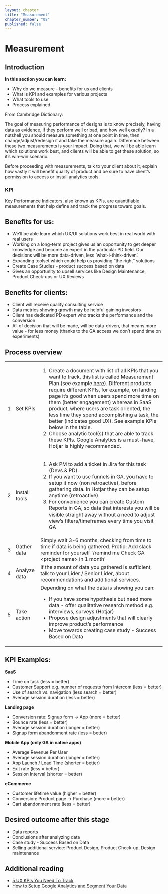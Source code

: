 ```yaml
---
layout: chapter
title: "Measurement"
chapter_number: "08"
published: false
---
```


# Measurement

## Introduction
**In this section you can learn:**
- Why do we measure - benefits for us and clients
- What is KPI and examples for various projects
- What tools to use
- Process explained

From Cambridge Dictionary:
<BaseQuote
  text="Measure - to judge the quality, effect, importance, or value of something"
/>

The goal of measuring performance of designs is to know precisely, having data as evidence, if they perform well or bad, and how well exactly? In a nutshell you should measure something at one point in time, then change/adjust/redesign it and take the measure again. Difference between these two measurements is your impact. Doing that, we will be able learn which solutions work best, and clients will be able to get these solution, so it’s win-win scenario.

Before proceeding with measurements, talk to your client about it, explain how vastly it will benefit quality of product and be sure to have client’s permission to access or install analytics tools.

### KPI

Key Performance Indicators, also known as KPIs, are quantifiable measurements that help define and track the progress toward goals.

## Benefits for us:
- We’ll be able learn which UX/UI solutions work best in real world with real users
- Working on a long-term project gives us an opportunity to get deeper knowledge and become an expert in the particular PD field. Our decisions will be more data-driven, less ‘what-i-think-driven’.
- Expanding toolset which could help us providing “the right” solutions
- Create Case Studies - product success based on data
- Gives an opportunity to upsell services like Design Maintenance, Product Check-ups or UX Reviews

## Benefits for clients:
- Client will receive quality consulting service
- Data metrics showing growth may be helpful gaining investors
- Client has dedicated PD expert who tracks the performance and the conversion
- All of decision that will be made, will be data-driven, that means more value - for less money (thanks to the GA access we don’t spend time on experiments)

## Process overview

<BaseImage img="measurement.png" alt="Process overview" />

<table class="dp-table">
  <tbody>
    <tr>
      <td>1</td>
      <td>Set KPIs</td>
      <td>
        <ol>
          <li>
            Create a document with list of all KPIs that you want to track,
            this list is called Measurement Plan (see example <a
              href="https://docs.google.com/document/d/18I1hr8s8WafMUXkismoh6pObSoB-2MuxBoycO3rWzJE/edit#heading=h.o6o8gag6ilc3"
              target="_blank">here</a>).
            Different products require different KPIs, for example, on landing
            page it’s good when users spend more time on them (better
            engagement) whereas in SaaS product, where users are task oriented,
            the less time they spend accomplishing a task, the better (indicates
            good UX). See example KPIs below in the table.
          </li>
          <li>
            Choose analytic tool(s) that are able to track these KPIs.
            Google Analytics is a must-have, Hotjar is highly recommended.
          </li>
        </ol>
      </td>
    </tr>
    <tr>
      <td>2</td>
      <td>Install tools</td>
      <td>
        <ol>
          <li>Ask PM to add a ticket in Jira for this task (Devs & PD).</li>
          <li>If you want to use funnels in GA, you have to setup it now (non
            retroactive), before gathering data. In Hotjar they can be setup
            anytime (retroactive)</li>
          <li>For convenience you can create Custom Reports in GA, so data that
            interests you will be visible straight away without a need to adjust
            view’s filters/timeframes every time you visit GA</li>
        </ol>
      </td>
    </tr>
    <tr>
      <td>3</td>
      <td>Gather data</td>
      <td>Simply wait 3-6 months, checking from time to time if data is being
        gathered.
        Protip: Add slack reminder for yourself '/remind me Check GA &lt;project
        name&gt; in 1 month'</td>
    </tr>
    <tr>
      <td>4</td>
      <td>Analyze data</td>
      <td>If the amount of data you gathered is sufficient, talk to your Lider /
        Senior Lider, about recommendations and additional services.</td>
    </tr>
    <tr>
      <td>5</td>
      <td>Take action</td>
      <td>
        <div>Depending on what the data is showing you can:</div>
        <ul>
          <li>If you have some hypothesis but need more data - offer qualitative
            research method e.g. interviews, surveys (Hotjar)</li>
          <li>Propose design adjustments that will clearly improve product’s
            performance</li>
          <li>Move towards creating case study - Success Based on Data</li>
        </ul>
      </td>
    </tr>
  </tbody>
</table>

## KPI Examples:

**SaaS**

- Time on task (less = better)
- Customer Support e.g. number of requests from Intercom (less = better)
- Use of search vs. navigation (less search = better)
- Average session duration (less = better)

**Landing page**

- Conversion rate: Signup form -> App (more = better)
- Bounce rate (less = better)
- Average session duration (longer = better)
- Signup form abandonment rate (less = better)

**Mobile App (only GA in native apps)**

- Average Revenue Per User
- Average session duration (longer = better)
- App Launch / Load Time (shorter = better)
- Exit rate (less = better)
- Session Interval (shorter = better)

**eCommerce**

- Customer lifetime value (higher = better)
- Conversion: Product page -> Purchase (more = better)
- Cart abandonment rate (less = better)

## Desired outcome after this stage
- Data reports
- Conclusions after analyzing data
- Case study - Success Based on Data
- Selling additional service: Product Design, Product Check-up, Design maintenance

## Additional reading
- [5 UX KPIs You Need To Track](https://designmodo.com/ux-kpi/)
- [How to Setup Google Analytics and Segment Your Data](https://conversionxl.com/blog/google-analytics-segmentation/)
